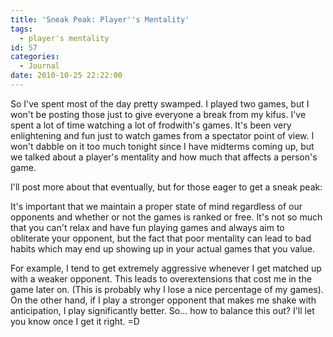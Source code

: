 ```yaml
---
title: 'Sneak Peak: Player''s Mentality'
tags:
  - player's mentality
id: 57
categories:
  - Journal
date: 2010-10-25 22:22:00
---
```


So I've spent most of the day pretty swamped. I played two games, but I won't be posting those just to give everyone a break from my kifus. I've spent a lot of time watching a lot of frodwith's games. It's been very enlightening and fun just to watch games from a spectator point of view. I won't dabble on it too much tonight since I have midterms coming up, but we talked about a player's mentality and how much that affects a person's game.

I'll post more about that eventually, but for those eager to get a sneak peak:

It's important that we maintain a proper state of mind regardless of our opponents and whether or not the games is ranked or free. It's not so much that you can't relax and have fun playing games and always aim to obliterate your opponent, but the fact that poor mentality can lead to bad habits which may end up showing up in your actual games that you value.

For example, I tend to get extremely aggressive whenever I get matched up with a weaker opponent. This leads to overextensions that cost me in the game later on. (This is probably why I lose a nice percentage of my games). On the other hand, if I play a stronger opponent that makes me shake with anticipation, I play significantly better. So... how to balance this out? I'll let you know once I get it right. =D